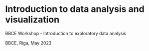 # Introduction to data analysis and visualization
BBCE Workshop - Introduction to exploratory data analysis

BBCE, Riga, May 2023
